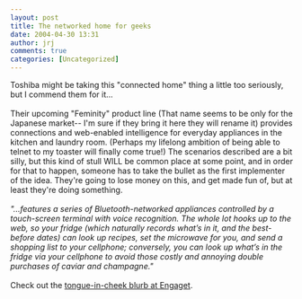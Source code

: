 ```yaml
---
layout: post
title: The networked home for geeks
date: 2004-04-30 13:31
author: jrj
comments: true
categories: [Uncategorized]
---
```

Toshiba might be taking this "connected home" thing a little too seriously, but I commend them for it...
<br />
<br />Their upcoming "Feminity" product line (That name seems to be only for the Japanese market-- I'm sure if they bring it here they will rename it) provides connections and web-enabled intelligence for everyday appliances in the kitchen and laundry room. (Perhaps my lifelong ambition of being able to telnet to my toaster will finally come true!) The scenarios described are a bit silly, but this kind of stull WILL be common place at some point, and in order for that to happen, someone has to take the bullet as the first implementer of the idea. They're going to lose money on this, and get made fun of, but at least they're doing something.
<br />
<br />*"...features a series of Bluetooth-networked appliances controlled by a touch-screen terminal with voice recognition. The whole lot hooks up to the web, so your fridge (which naturally records what’s in it, and the best-before dates) can look up recipes, set the microwave for you, and send a shopping list to your cellphone; conversely, you can look up what’s in the fridge via your cellphone to avoid those costly and annoying double purchases of caviar and champagne."*
<br />
<br />Check out the <a href="http://www.engadget.com/entry/4214445011154291/" target="_blank">tongue-in-cheek blurb at Engaget</a>.
